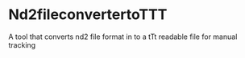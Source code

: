 # Nd2fileconvertertoTTT
A tool that converts nd2 file format in to a tTt readable file for manual tracking

